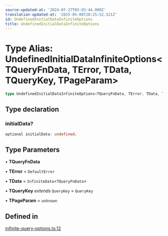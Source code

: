```yaml
---
source-updated-at: '2024-07-27T03:03:44.000Z'
translation-updated-at: '2025-05-08T20:25:52.521Z'
id: UndefinedInitialDataInfiniteOptions
title: UndefinedInitialDataInfiniteOptions
---
```


# Type Alias: UndefinedInitialDataInfiniteOptions\<TQueryFnData, TError, TData, TQueryKey, TPageParam\>

```ts
type UndefinedInitialDataInfiniteOptions<TQueryFnData, TError, TData, TQueryKey, TPageParam>: CreateInfiniteQueryOptions<TQueryFnData, TError, TData, TQueryFnData, TQueryKey, TPageParam> & object;
```

## Type declaration

### initialData?

```ts
optional initialData: undefined;
```

## Type Parameters

• **TQueryFnData**

• **TError** = `DefaultError`

• **TData** = `InfiniteData`\<`TQueryFnData`\>

• **TQueryKey** _extends_ `QueryKey` = `QueryKey`

• **TPageParam** = `unknown`

## Defined in

[infinite-query-options.ts:12](https://github.com/TanStack/query/blob/dac5da5416b82b0be38a8fb34dde1fc6670f0a59/packages/angular-query-experimental/src/infinite-query-options.ts#L12)
